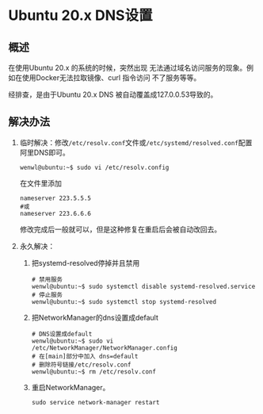 # Ubuntu 20.x DNS设置

## 概述

在使用Ubuntu 20.x 的系统的时候，突然出现 无法通过域名访问服务的现象。例如在使用Docker无法拉取镜像、curl 指令访问 不了服务等等。

经排查，是由于Ubuntu 20.x DNS 被自动覆盖成127.0.0.53导致的。

## 解决办法

1. 临时解决：修改`/etc/resolv.conf`文件或`/etc/systemd/resolved.conf`配置阿里DNS即可。

   ``` shell
   wenwl@ubuntu:~$ sudo vi /etc/resolv.config
   ```

   在文件里添加

   ``` shell
   nameserver 223.5.5.5
   #或
   nameserver 223.6.6.6
   ```

   修改完成后一般就可以，但是这种修复在重启后会被自动改回去。

2. 永久解决：

   1. 把systemd-resolved停掉并且禁用

      ```shell
      # 禁用服务
      wenwl@ubuntu:~$ sudo systemctl disable systemd-resolved.service
      # 停止服务
      wenwl@ubuntu:~$ sudo systemctl stop systemd-resolved
      ```

   2. 把NetworkManager的dns设置成default

      ``` shell
      # DNS设置成default
      wenwl@ubuntu:~$ sudo vi /etc/NetworkManager/NetworkManager.config
      # 在[main]部分中加入 dns=default
      # 删除符号链接/etc/resolv.conf
      wenwl@ubuntu:~$ rm /etc/resolv.conf
      ```

   3. 重启NetworkManager。

      ``` shell
      sudo service network-manager restart